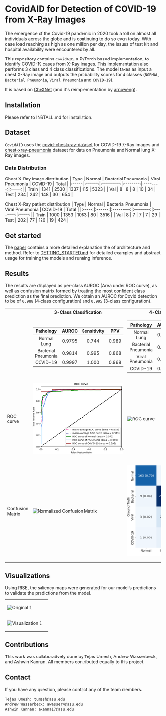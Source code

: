 # CovidAID for Detection of COVID-19 from X-Ray Images

The emergence of the Covid-19 pandemic in 2020 took a toll on almost all individuals across the globe and is continuing to do so even today. With case load reaching as high as one million per day, the issues of test kit and hospital availability were encountered by all. 

This repository contains `CovidAID`, a PyTorch based implementation, to identify COVID-19 cases from X-Ray images. This implementation also performs 3 class and 4 class classifications. The model takes as input a chest X-Ray image and outputs the probability scores for 4 classes (`NORMAL`, `Bacterial Pneumonia`, `Viral Pneumonia` and `COVID-19`).

It is based on [CheXNet](https://stanfordmlgroup.github.io/projects/chexnet/) (and it's reimplementation by [arnoweng](https://github.com/arnoweng/CheXNet)).


## Installation
Please refer to [INSTALL.md](./INSTALL.md) for installation.

## Dataset
`CovidAID` uses the [covid-chestxray-dataset](https://github.com/ieee8023/covid-chestxray-dataset) for COVID-19 X-Ray images and [chest-xray-pneumonia](https://www.kaggle.com/paultimothymooney/chest-xray-pneumonia) dataset for data on Pneumonia and Normal lung X-Ray images. 

### Data Distribution
Chest X-Ray image distribution
|  Type | Normal | Bacterial Pneumonia | Viral Pneumonia | COVID-19 | Total |
|:-----:|:------:|:---------:|:--------:|:--------:|:-----:|
| Train |  1341  |    2530 |  1337  |   115   | 5323 |
| Val   | 8 | 8 | 8 | 10 | 34
|  Test |   234 | 242 | 148  |  30   |   654 |

Chest X-Ray patient distribution
|  Type | Normal | Bacterial Pneumonia | Viral Pneumonia | COVID-19 | Total |
|:-----:|:------:|:---------:|:--------:|:--------:|:-----:|
| Train |  1000  |   1353 | 1083   |   80   | 3516 |
| Val   | 8 | 7 | 7 | 7 | 29
|  Test |   202 | 77 | 126  |  19   |   424 |


## Get started
The [paper](http://arxiv.org/abs/2004.09803) contains a more detailed explanation the of architecture and method. Refer to [GETTING_STARTED.md](./GETTING_STARTED.md) for detailed examples and abstract usage for training the models and running inference.

## Results

The results are displayed as per-class AUROC (Area under ROC curve), as well as confusion matrix formed by treating the most confident class prediction as the final prediction. We obtain an AUROC for Covid detection to be of `0.988` (4-class configuration) and `0.995` (3-class configuration).

<center>
<table>
<tr><th></th><th>3-Class Classification</th><th>4-Class Classification</th></tr>
<tr>
<td></td>
<td>

| Pathology  |   AUROC    | Sensitivity | PPV
| :--------: | :--------: | :--------: | :--------: |
| Normal Lung  | 0.9795 | 0.744 | 0.989
| Bacterial Pneumonia | 0.9814 | 0.995 | 0.868
| COVID-19 | 0.9997 | 1.000 | 0.968

</td><td>

| Pathology  |   AUROC    | Sensitivity | PPV
| :--------: | :--------: | :--------: | :--------: |
| Normal Lung  | 0.9788 | 0.761 | 0.989
| Bacterial Pneumonia | 0.9798 | 0.961 | 0.881
| Viral Pneumonia | 0.9370 | 0.872 | 0.721
| COVID-19 | 0.9994 | 1.000 | 0.938

</td></tr> 
<tr>
<td>ROC curve</td>
<td>

![ROC curve](./plots/ROC3class.png "ROC curve")

</td><td>

![ROC curve](./plots/roc_best.png "ROC curve")

</td>
</tr>
<tr>
<td>Confusion Matrix</td>
<td>

![Normalized Confusion Matrix](./plots/3class.png "Normalized Confusion Matrix")

</td><td>

![Confusion Matrix](./plots/cm_best.png "Confusion Matrix")

</td>
</tr>



</table>
</center>

## Visualizations
Using RISE, the saliency  maps were generated for  our model’s  predictions to validate the predictions from the model.
<center>

<table>
<tr>
<td>

![Original 1](./assets/visualizations/original_1.png "Original 1") 

</td><td> 

<tr><td> 

![Visualization 1](./assets/visualizations/vis_1.png "Visualization 1") 

</td><td> 

</table>


</center>

## Contributions

This work was collaboratively done by Tejas Umesh, Andrew Wasserbeck, and Ashwin Kannan. All members contributed equally to this project.

## Contact
If you have any question, please contact any of the team members.
```
Tejas Umesh: tumesh@asu.edu 
Andrew Wasserbeck: awasser4@asu.edu 
Ashwin Kannan: akanna17@asu.edu 
```
